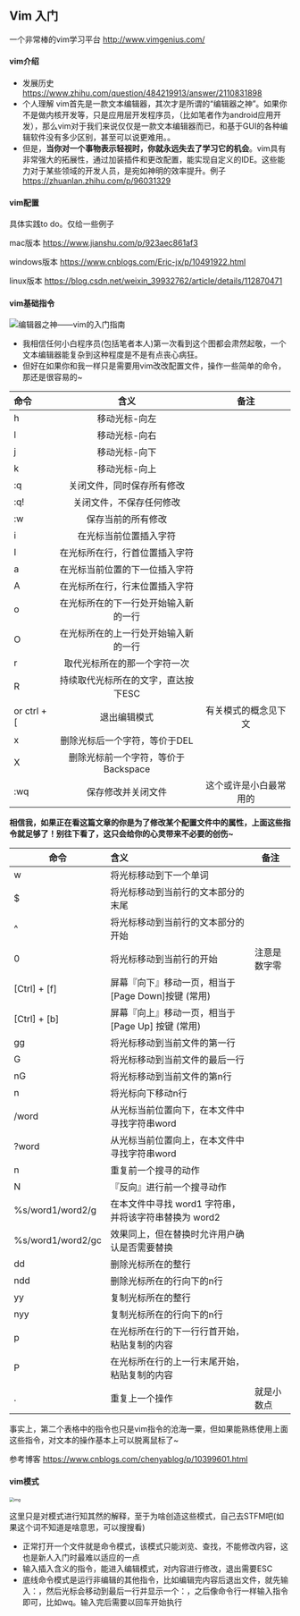 ## Vim 入门

一个非常棒的vim学习平台 http://www.vimgenius.com/

#### vim介绍

- 发展历史 https://www.zhihu.com/question/484219913/answer/2110831898
- 个人理解 vim首先是一款文本编辑器，其次才是所谓的“编辑器之神”。如果你不是做内核开发等，只是应用层开发程序员，（比如笔者作为android应用开发），那么vim对于我们来说仅仅是一款文本编辑器而已，和基于GUI的各种编辑软件没有多少区别，甚至可以说更难用。。
- 但是，**当你对一个事物表示轻视时，你就永远失去了学习它的机会**。vim具有非常强大的拓展性，通过加装插件和更改配置，能实现自定义的IDE。这些能力对于某些领域的开发人员，是宛如神明的效率提升。例子 https://zhuanlan.zhihu.com/p/96031329

#### vim配置

具体实践to do。仅给一些例子

mac版本 https://www.jianshu.com/p/923aec861af3

windows版本 https://www.cnblogs.com/Eric-jx/p/10491922.html

linux版本  https://blog.csdn.net/weixin_39932762/article/details/112870471

#### vim基础指令

![编辑器之神——vim的入门指南](https://pica.zhimg.com/v2-acc327dfe0d5328c1ad102179c70b641_1440w.jpg?source=172ae18b)

- 我相信任何小白程序员(包括笔者本人)第一次看到这个图都会肃然起敬，一个文本编辑器能复杂到这种程度是不是有点丧心病狂。
- 但好在如果你和我一样只是需要用vim改改配置文件，操作一些简单的命令，那还是很容易的~

| 命令              |                 含义                 |          备注          |
| :---------------- | :----------------------------------: | :--------------------: |
| h                 |            移动光标-向左             |                        |
| l                 |            移动光标-向右             |                        |
| j                 |            移动光标-向下             |                        |
| k                 |            移动光标-向上             |                        |
| :q                |      关闭文件，同时保存所有修改      |                        |
| :q!               |       关闭文件，不保存任何修改       |                        |
| :w                |          保存当前的所有修改          |                        |
| i                 |        在光标当前位置插入字符        |                        |
| I                 |    在光标所在行，行首位置插入字符    |                        |
| a                 |    在光标当前位置的下一位插入字符    |                        |
| A                 |    在光标所在行，行末位置插入字符    |                        |
| o                 | 在光标所在的下一行处开始输入新的一行 |                        |
| O                 | 在光标所在的上一行处开始输入新的一行 |                        |
| r                 |     取代光标所在的那一个字符一次     |                        |
| R                 | 持续取代光标所在的文字，直达按下ESC  |                        |
| <ESC> or ctrl + [ |             退出编辑模式             |  有关模式的概念见下文  |
| x                 |    删除光标后一个字符，等价于DEL     |                        |
| X                 | 删除光标前一个字符，等价于Backspace  |                        |
| :wq               |          保存修改并关闭文件          | 这个或许是小白最常用的 |

**相信我，如果正在看这篇文章的你是为了修改某个配置文件中的属性，上面这些指令就足够了！别往下看了，这只会给你的心灵带来不必要的创伤~**

| 命令              | 含义                                                  | 备注         |
| ----------------- | :---------------------------------------------------- | ------------ |
| w                 | 将光标移动到下一个单词                                |              |
| $                 | 将光标移动到当前行的文本部分的末尾                    |              |
| ^                 | 将光标移动到当前行的文本部分的开始                    |              |
| 0                 | 将光标移动到当前行的开始                              | 注意是数字零 |
| [Ctrl] + [f]      | 屏幕『向下』移动一页，相当于 [Page Down]按键 (常用)   |              |
| [Ctrl] + [b]      | 屏幕『向上』移动一页，相当于 [Page Up] 按键 (常用)    |              |
| gg                | 将光标移动到当前文件的第一行                          |              |
| G                 | 将光标移动到当前文件的最后一行                        |              |
| nG                | 将光标移动到当前文件的第n行                           |              |
| n<Enter>          | 将光标向下移动n行                                     |              |
| /word             | 从光标当前位置向下，在本文件中寻找字符串word          |              |
| ?word             | 从光标当前位置向上，在本文件中寻找字符串word          |              |
| n                 | 重复前一个搜寻的动作                                  |              |
| N                 | 『反向』进行前一个搜寻动作                            |              |
| %s/word1/word2/g  | 在本文件中寻找 word1 字符串，并将该字符串替换为 word2 |              |
| %s/word1/word2/gc | 效果同上，但在替换时允许用户确认是否需要替换          |              |
| dd                | 删除光标所在的整行                                    |              |
| ndd               | 删除光标所在的行向下的n行                             |              |
| yy                | 复制光标所在的整行                                    |              |
| nyy               | 复制光标所在的行向下的n行                             |              |
| p                 | 在光标所在行的下一行行首开始，粘贴复制的内容          |              |
| P                 | 在光标所在行的上一行末尾开始，粘贴复制的内容          |              |
| .                 | 重复上一个操作                                        | 就是小数点   |

事实上，第二个表格中的指令也只是vim指令的沧海一粟，但如果能熟练使用上面这些指令，对文本的操作基本上可以脱离鼠标了~

参考博客  https://www.cnblogs.com/chenyablog/p/10399601.html

#### vim模式

<img src="http://www.runoob.com/wp-content/uploads/2014/07/vim-vi-workmodel.png" alt="img" style="zoom:50%;" />

这里只是对模式进行知其然的解释，至于为啥创造这些模式，自己去STFM吧(如果这个词不知道是啥意思，可以搜搜看)

- 正常打开一个文件就是命令模式，该模式只能浏览、查找，不能修改内容，这也是新人入门时最难以适应的一点
- 输入插入含义的指令，能进入编辑模式，对内容进行修改，退出需要ESC
- 底线命令模式是运行非编辑的其他指令，比如编辑完内容后退出文件，就先输入：，然后光标会移动到最后一行并显示一个：，之后像命令行一样输入指令即可，比如wq。输入完后需要以回车开始执行